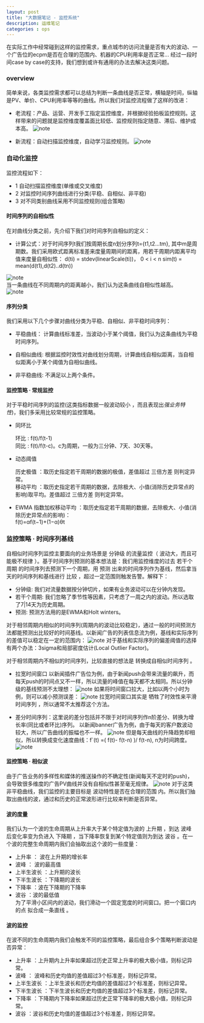```yaml
---
layout: post
title: "大数据笔记 - 监控系统"
description: 运维笔记
categories : ops
---
```

在实际工作中经常碰到这样的监控需求，重点城市的访问流量是否有大的波动、一个广告位的ecpm是否在合理的范围内、机器的CPU利用率是否正常...
经过一段时间case by case的支持，我们想到或许有通用的办法去解决这类问题。
<!-- more -->

### overview

简单来说，各类监控需求都可以总结为判断一条曲线是否正常，横轴是时间，纵轴是PV、单价、CPU利用率等等的曲线。所以我们对监控流程做了这样的改进：

* 老流程：产品、运营、开发手工指定监控维度，并根据经验拍板监控规则。这样带来的问题就是监控维度覆盖面比较低、监控规则指定随意、滞后、维护成本高。
![note](/images/ops/process_old.PNG)<br>

* 新流程：自动扫描监控维度，自动学习监控规则。
![note](/images/ops/process_new.PNG)<br>

### 自动化监控
监控流程如下：

* 1 自动扫描监控维度(单维或交叉维度)
* 2 对监控时间序列曲线进行分类(平稳、自相似、非平稳)
* 3 对不同类别曲线采用不同监控规则(组合策略)

#### 时间序列的自相似性
在对曲线分类之前，先介绍下我们对时间序列自相似的定义：

* 计算公式：对于时间序列t我们按周期长度n划分序列t={t1,t2…tm}, 其中m是周期数。我们采用欧式距离标准差来度量周期间的距离，用若干周期内距离平均值来度量自相似性：
    d(ti) = stdev(linearScale(ti))， 0 < i < n
    sim(t) = mean(d(t1),d(t2)..d(tn))

![note](/images/ops/sim.png)<br>
当一条曲线在不同周期内的距离越小，我们认为这条曲线自相似性越高。<br>
![note](/images/ops/dis.PNG)

#### 序列分类

我们采用以下几个步骤对曲线分类为平稳、自相似、非平稳时间序列：

* 平稳曲线： 计算曲线标准差，当波动小于某个阈值，我们认为这条曲线为平稳时间序列。

* 自相似曲线: 根据监控时效性对曲线划分周期，计算曲线自相似距离，当自相似距离小于某个阈值为自相似曲线。

* 非平稳曲线: 不满足以上两个条件。

#### 监控策略 · 常规监控

对于平稳时间序列的监控(这类指标数据一般波动较小 ，而且表现出*强业务特性*)，我们多采用比较常规的监控策略。

* 同环比

    环比 : f(t)/f(t-1)<br>
    同比 : f(t)/f(t-c)。c为周期，一般为三分钟、7天、30天等。

* 动态阈值

    历史极值 ：取历史指定若干周期的数据的极值，差值超过 三倍方差 则判定异常。<br>
    移动平均 ：取历史指定若干周期的数据，去除极大、小值(消除历史异常点的影响)取平均。差值超过 三倍方差 则判定异常。

* EWMA
    指数加权移动平均 ：取历史指定若干周期的数据，去除极大、小值(消除历史异常点的影响)：<br>f(t)=αf(t−1)+(1−α)θt

### 监控策略 · 时间序列基线
自相似时间序列监控主要面向的业务场景是 分钟级 的流量监控（ 波动大，而且可能极不规律 ）。基于时间序列预测的基本想法是：我们用监控维度的过去 若干个周期 的时间序列去预测下一个周期，用 预测 出来的时间序列作为基线，然后拿当天的时间序列和基线进行 比较 ，超过一定范围则触发告警。解释下：

* 分钟级: 我们对流量数据按分钟切片，如果有业务波动可以在分钟内发现。
* 若干个周期: 我们忽略了季节性等因素，只考虑了一周之内的波动。所以选取了7|14天为历史周期。
* 预测: 预测方法用的是EWMA和Holt winters。

对于相邻周期内相似的时间序列(周期内的波动比较稳定)，通过一般的时间预测方法都能预测出比较好的时间基线。以新闻广告的列表信息流为例，基线和实际序列的差值可以稳定在一定的范围内：
![note](/images/ops/ts_1.png)
    对于基线和实际序列的偏差阈值的选择有两个办法：3sigma和局部密度估计(Local Outlier Factor)。

对于相邻周期内不相似的时间序列，比较直接的想法是 转换成自相似时间序列 。

* 拉宽时间窗口
以新闻插件广告位为例，由于新闻push会带来流量的飙升，而每天push的时间点又不一样，所以流量的峰值在每天都不太相同。所以分钟级的基线预测不太理想： ![note](/images/ops/ts_2.png)
如果将时间窗口拉大，比如以两个小时为例，则可以减小预测误差：
![note](/images/ops/ts_3.png)
拉宽时间窗口其实是 牺牲了时效性来平滑时间序列 ，所以通常不太推荐这个方法。

* 差分时间序列：这里说的差分包括并不限于对时间序列作n阶差分、转换为增长率(同比或者环比)序列。
以新闻banner广告为例，由于每天的客户数波动较大，所以广告曲线的振幅也不一样。
![note](/images/ops/ts_4.png)
但是每天曲线的升降趋势却相似，所以转换成变化速度曲线：f`(t) =( f(t)- f(t-n) )/ f(t-n), n为时间跨度。
![note](/images/ops/ts_5.png)


#### 监控策略 · 相似波

由于广告业务的多样性和媒体的推送操作的不确定性(新闻每天不定时的push)，会导致很多维度的广告PV曲线并没有自相似性甚至毫无规律。
 ![note](/images/ops/ts_6.png)
对于这类非平稳曲线，我们监控的主要目标是 波动特性是否在合理的范围 内。所以我们抽取出曲线的波，通过和历史的正常波形进行比较来判断是否异常。

#### 波的度量
 我们认为一个波的生命周期从上升率大于某个特定值为波的 上升期 ，到达 波峰 后变化率变为负进入 下降期 ，当下降率恢复到某个特定值则为到达 波谷 。在一个波的完整生命周期内我们会抽取出这个波的一些度量：<br />
* 上升率 ： 波在上升期的增长率<br />
* 波峰 ： 波的最高值<br />
* 上半生波长 ：上升期的波长<br />
* 下半生波长 ：下降期的波长<br />
* 下降率 ：波在下降期的下降率<br />
* 波谷 ：波的最低值<br />
 为了平滑小区间内的波动，我们滑动一个固定宽度的时间窗口。把一个窗口内的点 拟合成一条直线 。
 
#### 波的监控
 在波不同的生命周期内我们会触发不同的监控策略，最后组合多个策略判断波动是否异常：<br />
* 上升率 ：上升期内上升率如果超过历史正常上升率的极大极小值，则标记异常。<br />
* 波峰 ： 波峰和历史均值的差值超过3个标准差，则标记异常。<br />
* 上半生波长 ：上半生波长和历史均值的差值超过3个标准差，则标记异常。<br />
* 下半生波长 ：下半生波长和历史均值的差值超过3个标准差，则标记异常。<br />
* 下降率 ：下降期内下降率如果超过历史正常下降率的极大极小值，则标记异常。<br />
* 波谷 ：波谷和历史均值的差值超过3个标准差，则标记异常。<br />
